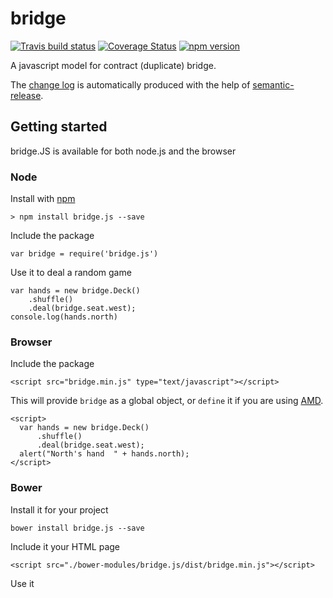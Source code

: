 # bridge
[![Travis build status](https://travis-ci.org/richardschneider/bridge.svg)](https://travis-ci.org/richardschneider/bridge)
[![Coverage Status](https://coveralls.io/repos/github/richardschneider/bridge/badge.svg?branch=master)](https://coveralls.io/github/richardschneider/bridge?branch=master)
[![npm version](https://badge.fury.io/js/bridge.js.svg)](https://badge.fury.io/js/bridge.js) 

A javascript model for contract (duplicate) bridge.

The [change log](https://github.com/richardschneider/bridge/releases) is automatically produced with
the help of [semantic-release](https://github.com/semantic-release/semantic-release).

## Getting started

bridge.JS is available for both node.js and the browser 

### Node

Install with [npm](http://blog.npmjs.org/post/85484771375/how-to-install-npm)

    > npm install bridge.js --save

Include the package

    var bridge = require('bridge.js')

Use it to deal a random game

    var hands = new bridge.Deck()
        .shuffle()
        .deal(bridge.seat.west);
    console.log(hands.north)

### Browser

Include the package

    <script src="bridge.min.js" type="text/javascript"></script>

This will provide `bridge` as a global object, or `define` it if you are using [AMD](https://en.wikipedia.org/wiki/Asynchronous_module_definition).

    <script>
      var hands = new bridge.Deck()
          .shuffle()
          .deal(bridge.seat.west);
      alert("North's hand  " + hands.north);
    </script>


### Bower

Install it for your project

    bower install bridge.js --save
    
Include it your HTML page

    <script src="./bower-modules/bridge.js/dist/bridge.min.js"></script>
    
Use it

